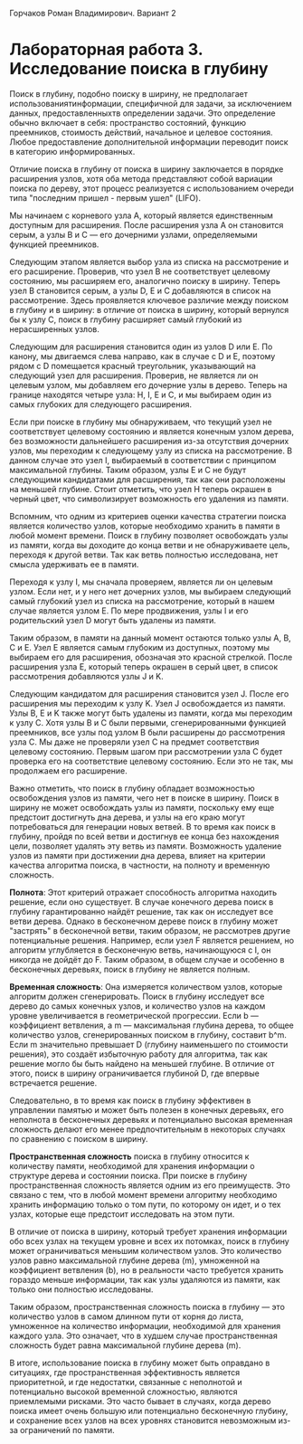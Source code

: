 Горчаков Роман Владимирович. Вариант 2
# Лабораторная работа 3. Исследование поиска в глубину

Поиск в глубину, подобно поиску в ширину, не предполагает использованиятинформации, специфичной для задачи, за исключением данных, предоставленныхтв определении задачи. Это определение обычно включает в себя: пространство состояний, функцию преемников, стоимость действий, начальное и целевое состояния. Любое предоставление дополнительной информации переводит поиск в категорию информированных.

Отличие поиска в глубину от поиска в ширину заключается в порядке расширения узлов, хотя оба метода представляют собой вариации поиска по дереву, этот процесс реализуется с использованием очереди типа "последним пришел - первым ушел" (LIFO).

Мы начинаем с корневого узла А, который является единственным доступным для расширения. После расширения узла А он становится серым, а узлы В и С — его дочерними узлами, определяемыми функцией преемников.

Следующим этапом является выбор узла из списка на рассмотрение и его расширение. Проверив, что узел В не соответствует целевому состоянию, мы расширяем его, аналогично поиску в ширину. Теперь узел В становится серым, а узлы D, E и C добавляются в список на рассмотрение. Здесь проявляется ключевое различие между поиском в глубину и в ширину: в отличие от поиска в ширину, который вернулся бы к узлу С, поиск в глубину расширяет самый глубокий из нерасширенных узлов.

Следующим для расширения становится один из узлов D или E. По канону, мы двигаемся слева направо, как в случае с D и E, поэтому рядом с D помещается красный треугольник, указывающий на следующий узел для расширения. Проверив, не является ли он целевым узлом, мы добавляем его дочерние узлы в дерево. Теперь на границе находятся четыре узла: H, I, E и C, и мы выбираем один из самых глубоких для следующего расширения.

Если при поиске в глубину мы обнаруживаем, что текущий узел не соответствует целевому состоянию и является конечным узлом дерева, без возможности дальнейшего расширения из-за отсутствия дочерних узлов, мы переходим к следующему узлу из списка на рассмотрение. В данном случае это узел I, выбираемый в соответствии с принципом максимальной глубины. Таким образом, узлы E и C не будут следующими кандидатами для расширения, так как они расположены на меньшей глубине. Стоит отметить, что узел H теперь окрашен в черный цвет, что символизирует возможность его удаления из памяти.

Вспомним, что одним из критериев оценки качества стратегии поиска является количество узлов, которые необходимо хранить в памяти в любой момент времени. Поиск в глубину позволяет освобождать узлы из памяти, когда вы доходите до конца ветви и не обнаруживаете цель, переходя к другой ветви. Так как ветвь полностью исследована, нет смысла удерживать ее в памяти.

Переходя к узлу I, мы сначала проверяем, является ли он целевым узлом. Если нет, и у него нет дочерних узлов, мы выбираем следующий самый глубокий узел из списка на рассмотрение, который в нашем случае является узлом E. По мере продвижения, узлы I и его родительский узел D могут быть удалены из памяти.

Таким образом, в памяти на данный момент остаются только узлы A, B, C и E. Узел E является самым глубоким из доступных, поэтому мы выбираем его для расширения, обозначая это красной стрелкой. После расширения узла E, который теперь окрашен в серый цвет, в список рассмотрения добавляются узлы J и K.

Следующим кандидатом для расширения становится узел J. После его расширения мы переходим к узлу K. Узел J освобождается из памяти. Узлы B, E и K также могут быть удалены из памяти, когда мы переходим к узлу C. Хотя узлы B и C были первыми, сгенерированными функцией преемников, все узлы под узлом B были расширены до рассмотрения узла C. Мы даже не проверяли узел C на предмет соответствия целевому состоянию. Первым шагом при рассмотрении узла C будет проверка его на соответствие целевому состоянию. Если это не так, мы продолжаем его расширение.

Важно отметить, что поиск в глубину обладает возможностью освобождения узлов из памяти, чего нет в поиске в ширину. Поиск в ширину не может освобождать узлы из памяти, поскольку ему еще предстоит достигнуть дна дерева, и узлы на его краю могут потребоваться для генерации новых ветвей. В то время как поиск в глубину, пройдя по всей ветви и достигнув ее конца без нахождения цели, позволяет удалять эту ветвь из памяти. Возможность удаление узлов из памяти при достижении дна дерева, влияет на критерии качества алгоритма поиска, в частности, на полноту и временную сложность.

**Полнота**: Этот критерий отражает способность алгоритма находить решение, если оно существует. В случае конечного дерева поиск в глубину гарантированно найдёт решение, так как он исследует все ветви дерева. Однако в бесконечном дереве поиск в глубину может "застрять" в бесконечной ветви, таким образом, не рассмотрев другие потенциальные решения. Например, если узел F является решением, но алгоритм углубляется в бесконечную ветвь, начинающуюся с I, он никогда не дойдёт до F. Таким образом, в общем случае и особенно в бесконечных деревьях, поиск в глубину не является полным.

**Временная сложность**: Она измеряется количеством узлов, которые алгоритм должен сгенерировать. Поиск в глубину исследует все дерево до самых конечных узлов, и количество узлов на каждом уровне увеличивается в геометрической прогрессии. Если b — коэффициент ветвления, а m — максимальная глубина дерева, то общее количество узлов, сгенерированных поиском в глубину, составит b^m. Если m значительно превышает D (глубину наименьшего по стоимости решения), это создаёт избыточную работу для алгоритма, так как решение могло бы быть найдено на меньшей глубине. В отличие от этого, поиск в ширину ограничивается глубиной D, где впервые встречается решение.

Следовательно, в то время как поиск в глубину эффективен в управлении памятью и может быть полезен в конечных деревьях, его неполнота в бесконечных деревьях и потенциально высокая временная сложность делают его менее предпочтительным в некоторых случаях по сравнению с поиском в ширину.

**Пространственная сложность** поиска в глубину относится к количеству памяти, необходимой для хранения информации о структуре дерева и состоянии поиска. При поиске в глубину пространственная сложность является одним из его преимуществ. Это связано с тем, что в любой момент времени алгоритму необходимо хранить информацию только о том пути, по которому он идет, и о тех узлах, которые еще предстоит исследовать на этом пути.

В отличие от поиска в ширину, который требует хранения информации обо всех узлах на текущем уровне и всех их потомках, поиск в глубину может ограничиваться меньшим количеством узлов. Это количество узлов равно максимальной глубине дерева (m), умноженной на коэффициент ветвления (b), но в реальности часто требуется хранить гораздо меньше информации, так как узлы удаляются из памяти, как только они полностью исследованы.

Таким образом, пространственная сложность поиска в глубину — это количество узлов в самом длинном пути от корня до листа, умноженное на количество информации, необходимой для хранения каждого узла. Это означает, что в худшем случае пространственная сложность будет равна максимальной глубине дерева (m).

В итоге, использование поиска в глубину может быть оправдано в ситуациях, где пространственная эффективность является приоритетной, и где недостатки, связанные с неполнотой и потенциально высокой временной сложностью, являются приемлемыми рисками. Это часто бывает в случаях, когда дерево поиска имеет очень большую или потенциально бесконечную глубину, и сохранение всех узлов на всех уровнях становится невозможным из-за ограничений по памяти.
